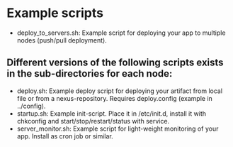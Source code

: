 Example scripts
=====

* deploy_to_servers.sh: Example script for deploying your app to multiple nodes (push/pull deployment).

Different versions of the following scripts exists in the sub-directories for each node:
----------------------------------------------------------------------------------------
* deploy.sh: Example deploy script for deploying your artifact from local file or from a nexus-repository. Requires deploy.config (example in ../config).
* startup.sh: Example init-script. Place it in /etc/init.d, install it with chkconfig and start/stop/restart/status with service.
* server_monitor.sh: Example script for light-weight monitoring of your app. Install as cron job or similar.
